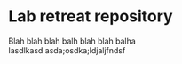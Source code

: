 # Lab retreat repository

Blah blah blah balh blah blah balha \
         lasdlkasd
         asda;osdka;ldjaljfndsf
